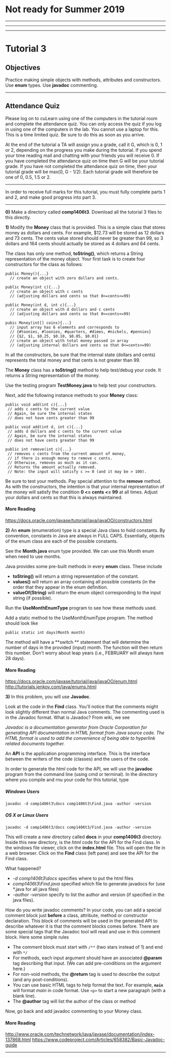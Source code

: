 # Not ready for Summer 2019

---

---

---


















# Tutorial 3


## Objectives  
Practice making simple objects with methods, attributes and constructors. Use **enum** types. Use **javadoc** commenting.

---

## Attendance Quiz

Please log on to cuLearn using one of the computers in the tutorial room and complete the attendance quiz. You can only access the quiz if you log in using one of the computers in the lab. You cannot use a laptop for this. This is a time limited quiz. Be sure to do this as soon as you arrive.

At the end of the tutorial a TA will assign you a grade, call it G, which is 0, 1 or 2, depending on the progress you make during the tutorial. If you spend your time reading mail and chatting with your friends you will receive 0. If you have completed the attendance quiz on time then G will be your tutorial grade. If you have not completed the attendance quiz on time, then your tutorial grade will be max(0, G - 1/2). Each tutorial grade will therefore be one of 0, 0.5, 1.5 or 2.

---
In order to receive full marks for this tutorial, you must fully complete parts 1 and 2, and make good progress into part 3.


---

__0)__ Make a directory called **comp1406t3**. Download all the tutorial 3 files to this directly.

__1)__ Modify the **Money** class that is provided.  This is a simple class that stores money as dollars and cents. For example, $12.73 will be stored as 12 dollars and 73 cents.  The cents value stored should never be greater than 99, so 3 dollars and 164 cents should actually be stored as 4 dollars and 64 cents.    

The class has only one method, **toString()**, which returns a String representation of the money object. Your first task is to create four constructors for the class as follows:

```
public Money(){...}
  // create an object with zero dollars and cents.

public Money(int c){...}
  // create an object with c cents
  // (adjusting dollars and cents so that 0<=cents<=99)

public Money(int d, int c){...}
  // create an object with d dollars and c cents
  // (adjusting dollars and cents so that 0<=cents<=99)

pubic Money(int[] coins){...}
  // input array has 6 elements and corresponds to
  // {#toonies, #loonies, #quarters, #dimes, #nickels, #pennies}
  // {$2, $1, $0.25, $0.10, $0.05, $0.01}
  // create an object with total money passed in array
  // (adjusting internal dollars and cents so that 0<=cents<=99)
```

In all the constructors, be sure that the internal state (dollars and cents) represents the total money and that cents is not greater than 99.

The **Money** class has a **toString()** method to help test/debug your code. It returns a String representation of the money.

Use the testing program **TestMoney.java** to help test your constructors.

Next, add the following instance methods to your **Money** class:

```
public void add(int c){...}
 // adds c cents to the current value
 // Again, be sure the internal states
 // does not have cents greater than 99

public void add(int d, int c){...}
 // adds d dollars and c cents to the current value
 // Again, be sure the internal states
 // does not have cents greater than 99

public int remove(int c){...}
 // removes c cents from the current amount of money, 
 // if there is enough money to remove c cents.
 // Otherwise, removes as much as it can.
 // Returns the amount actually removed.
 // Note: the input will satisfy c >= 0 (and it may be > 100).
```

Be sure to test your methods. Pay special attention to the **remove** method. As with the constructors, the intention is that your internal representation of the money will satisfy the condition **0 <= cents <= 99** at all times. Adjust your dollars and cents so that this is always maintained.

#### More Reading

https://docs.oracle.com/javase/tutorial/java/javaOO/constructors.html



__2)__ An **enum** (enumeration) type is a special Java  class to hold constants. By convention, constants in Java are always in FULL CAPS. Essentially, objects of the enum class are each of the possible constants.

See the **Month.java** enum type provided. We can use this Month enum when need to use months.

Java provides some pre-built methods in every **enum** class. These include

- **toString()** will return a string representation of the constant.
- **values()** will return an array containing all possible constants (in the order that they appear in the enum definition.
- **valueOf(String)** will return the enum object corresponding to the input string (if possible).

Run the **UseMonthEnumType** program to see how these methods used.

Add a static method to the UseMonthEnumType program. The method should look like

```
public static int days(Month month)
```

The method will have a **switch ** statement that will determine the number of days in the provided (input) month. The function will then return this number. Don't worry about leap years (i.e., FEBRUARY will always have 28 days).

#### More Reading

https://docs.oracle.com/javase/tutorial/java/javaOO/enum.html
http://tutorials.jenkov.com/java/enums.html

__3)__ In this problem, you will use **Javadoc**.

Look at the code in the **Find** class.  You'll notice that the comments might look slightly different than normal Java comments. The commenting used is in the Javadoc format. What is Javadoc? From wiki, we see  

_Javadoc is a documentation generator from Oracle Corporation for generating API documentation in HTML format from Java source code. The HTML format is used to add the convenience of being able to hyperlink related documents together._

An **API** is the application programming interface. This is the interface between the writers of the code (classes) and the users of the code.

In order to generate the _html_ code for the API, we will use the **javadoc** program from the command line (using cmd or terminal). In the directory where you compile and rnu your code for this tutorial, type

##### Windows Users
```
javadoc -d comp1406t3\docs comp1406t3\Find.java -author -version
```

##### OS X or Linux Users
```
javadoc -d comp1406t3/docs comp1406t3/Find.java -author -version
```


This will create a new directory called **docs** in your **comp1406t3** directory. Inside this new directory, is the _html_ code for the API for the Find class. In the windows file viewer, click on the **index.html** file. This will open the file in a web browser. Click on the **Find** class (left pane) and see the API for the Find class.

What happened?

- _-d comp1406t3\docs_ specifies where to put the html files
- _comp1406t3\Find.java_ specified which file to generate javadocs for (use *.java for all java files)
- _-author -version_ specify to list the author and version (if specified in the java files).

How do you write javadoc comments?
In your code, you can add a special comment block just __before__ a class, attribute, method or constructor
declaration.  This block of comments will be used in the generated API to describe whatever it is that the
comment blocks comes before.  There are some special tags that the Javadoc tool will read and use in this
comment block.  Here some simple rules

- The comment block must start with `/**` (two stars instead of 1) and end with `*/`
- For methods, each input argument should have an associated **@param** tag describing that input. (We can add pre-conditions on the argument here.)
- For non-void methods, the **@return** tag is used to describe the output (and any post-conditions).
- You can use basic HTML tags to help format the text.  For example, **<code>main</code>** will format _main_ in code format. Use ```<p>``` to start a new paragraph (with a blank line).
- The **@author** tag will list the author of the class or method

Now, go back and add javadoc commenting to your Money class.

#### More Reading

http://www.oracle.com/technetwork/java/javase/documentation/index-137868.html
https://www.codeproject.com/Articles/658382/Basic-Javadoc-guide

---
